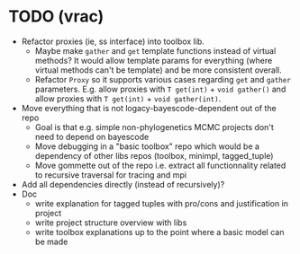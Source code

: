 # TODO (vrac)

* Refactor proxies (ie, ss interface) into toolbox lib.
    * Maybe make `gather` and `get` template functions instead of virtual methods?
    It would allow template params for everything (where virtual methods can't be template) and be more consistent overall.
    * Refactor `Proxy` so it supports various cases regarding `get` and `gather` parameters.
    E.g. allow proxies with `T get(int)` + `void gather()` and allow proxies with `T get(int)` + `void gather(int)`.
* Move everything that is not logacy-bayescode-dependent out of the repo
    * Goal is that e.g. simple non-phylogenetics MCMC projects don't need to depend on bayescode
    * Move debugging in a "basic toolbox" repo which would be a dependency of other libs repos (toolbox, minimpl, tagged_tuple)
    * Move gommette out of the repo i.e. extract all functionnality related to recursive traversal for tracing and mpi
* Add all dependencies directly (instead of recursively)?
* Doc
    * write explanation for tagged tuples with pro/cons and justification in project
    * write project structure overview with libs
    * write toolbox explanations up to the point where a basic model can be made